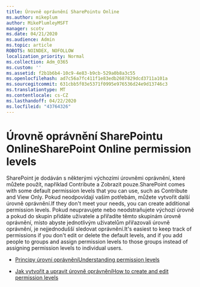 ```yaml
---
title: Úrovně oprávnění SharePointu Online
ms.author: mikeplum
author: MikePlumleyMSFT
manager: scotv
ms.date: 04/21/2020
ms.audience: Admin
ms.topic: article
ROBOTS: NOINDEX, NOFOLLOW
localization_priority: Normal
ms.collection: Adm_O365
ms.custom: ''
ms.assetid: f2b1b6b4-10c9-4e83-b9cb-529a0b8a3c55
ms.openlocfilehash: ad7c56a7fc411f1e83edb2687829dcd3711a101a
ms.sourcegitcommit: 631cbb5f03e5371f0995e976536d24e9d13746c3
ms.translationtype: MT
ms.contentlocale: cs-CZ
ms.lasthandoff: 04/22/2020
ms.locfileid: "43764326"
---
```

# <a name="sharepoint-online-permission-levels"></a><span data-ttu-id="7dba6-102">Úrovně oprávnění SharePointu Online</span><span class="sxs-lookup"><span data-stu-id="7dba6-102">SharePoint Online permission levels</span></span>

<span data-ttu-id="7dba6-103">SharePoint je dodáván s některými výchozími úrovněmi oprávnění, které můžete použít, například Contribute a Zobrazit pouze.</span><span class="sxs-lookup"><span data-stu-id="7dba6-103">SharePoint comes with some default permission levels that you can use, such as Contribute and View Only.</span></span> <span data-ttu-id="7dba6-104">Pokud neodpovídají vašim potřebám, můžete vytvořit další úrovně oprávnění.</span><span class="sxs-lookup"><span data-stu-id="7dba6-104">If they don't meet your needs, you can create additional permission levels.</span></span> <span data-ttu-id="7dba6-105">Pokud neupravujete nebo neodstraňujete výchozí úrovně a pokud do skupin přidáte uživatele a přiřadíte těmto skupinám úrovně oprávnění, místo abyste jednotlivým uživatelům přiřazovali úrovně oprávnění, je nejjednodušší sledovat oprávnění.</span><span class="sxs-lookup"><span data-stu-id="7dba6-105">It's easiest to keep track of permissions if you don't edit or delete the default levels, and if you add people to groups and assign permission levels to those groups instead of assigning permission levels to individual users.</span></span>
  
- [<span data-ttu-id="7dba6-106">Principy úrovní oprávnění</span><span class="sxs-lookup"><span data-stu-id="7dba6-106">Understanding permission levels</span></span>](https://go.microsoft.com/fwlink/?linkid=867071)
    
- [<span data-ttu-id="7dba6-107">Jak vytvořit a upravit úrovně oprávnění</span><span class="sxs-lookup"><span data-stu-id="7dba6-107">How to create and edit permission levels</span></span>](https://go.microsoft.com/fwlink/?linkid=867072)
    

